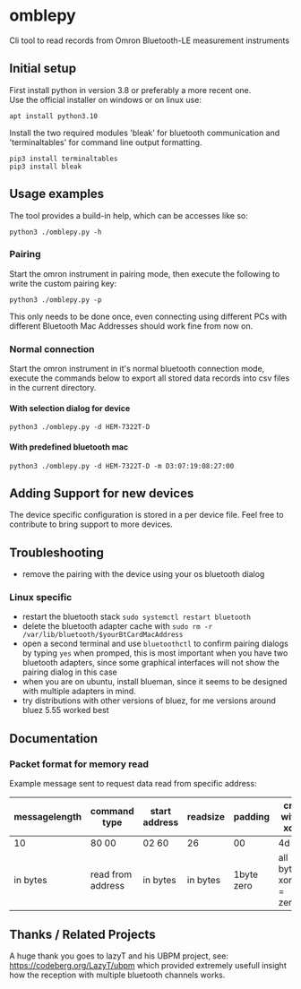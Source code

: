 # omblepy
Cli tool to read records from Omron Bluetooth-LE measurement instruments


## Initial setup
First install python in version 3.8 or preferably a more recent one. <br>
Use the official installer on windows or on linux use:<br>
```
apt install python3.10
```

Install the two required modules 'bleak' for bluetooth communication and 'terminaltables' for command line output formatting. <br>
```
pip3 install terminaltables
pip3 install bleak
```

## Usage examples
The tool provides a build-in help, which can be accesses like so:
```
python3 ./omblepy.py -h
```
### Pairing
Start the omron instrument in pairing mode, then execute the following to write the custom pairing key:
```
python3 ./omblepy.py -p
```
This only needs to be done once, even connecting using different PCs with different Bluetooth Mac Addresses should work fine from now on.
### Normal connection
Start the omron instrument in it's normal bluetooth connection mode, execute the commands below to export all stored data records into csv files in the current directory.
#### With selection dialog for device
```
python3 ./omblepy.py -d HEM-7322T-D
```
#### With predefined bluetooth mac
```
python3 ./omblepy.py -d HEM-7322T-D -m D3:07:19:08:27:00
```

## Adding Support for new devices
The device specific configuration is stored in a per device file. 
Feel free to contribute to bring support to more devices.

## Troubleshooting
- remove the pairing with the device using your os bluetooth dialog
### Linux specific
- restart the bluetooth stack `sudo systemctl restart bluetooth`
- delete the bluetooth adapter cache with `sudo rm -r /var/lib/bluetooth/$yourBtCardMacAddress`
- open a second terminal and use `bluetoothctl` to confirm pairing dialogs by typing `yes` when promped, 
  this is most important when you have two bluetooth adapters, since some graphical interfaces will not show the pairing dialog in this case
- when you are on ubuntu, install blueman, since it seems to be designed with multiple adapters in mind.
- try distributions with other versions of bluez, for me versions around bluez 5.55 worked best


## Documentation 

### Packet format for memory read

Example message sent to request data read from specific address:

messagelength | command type      | start address | readsize | padding     | crc with xor
---           | ---               | ---           | ---      | ---         | ---
10            | 80 00             | 02 60         | 26       | 00          | 4d
in bytes      | read from address | in bytes      | in bytes | 1byte zero  | all bytes xored = zero

## Thanks / Related Projects
A huge thank you goes to lazyT and his UBPM project, see:
https://codeberg.org/LazyT/ubpm
which provided extremely usefull insight how the reception with multiple bluetooth channels works.
